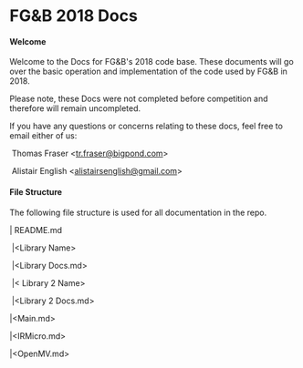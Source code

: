 # FG&B 2018 Docs



#### Welcome

Welcome to the Docs for FG&B's 2018 code base. These documents will go over the basic operation and implementation of the code used by FG&B in 2018.

Please note, these Docs were not completed before competition and therefore will remain uncompleted.



If you have any questions or concerns relating to these docs, feel free to email either of us:

​	Thomas Fraser \<tr.fraser@bigpond.com>

​	Alistair English \<alistairsenglish@gmail.com>



#### File Structure

The following file structure is used for all documentation in the repo.

| README.md

​	|\<Library Name>

​		|\<Library Docs.md>

​	|\< Library 2 Name>

​		|\<Library 2 Docs.md>

|\<Main.md>

|\<IRMicro.md>

|\<OpenMV.md>

